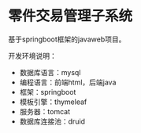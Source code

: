 # 零件交易管理子系统

基于springboot框架的javaweb项目。

开发环境说明：

- 数据库语言：mysql
- 编程语言：前端html，后端java
- 框架：springboot
- 模板引擎：thymeleaf
- 服务器：tomcat
- 数据库连接池：druid



